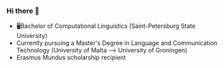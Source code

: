 ### Hi there 👋

<!--
**puggork/puggork** is a ✨ _special_ ✨ repository because its `README.md` (this file) appears on your GitHub profile.

Here are some ideas to get you started:

- 🔭 I’m currently working on ...
- 🌱 I’m currently learning ...
- 👯 I’m looking to collaborate on ...
- 🤔 I’m looking for help with ...
- 💬 Ask me about ...
- 📫 How to reach me: ...
- 😄 Pronouns: ...
- ⚡ Fun fact: ...
-->

- 🖥Bachelor of Computational Linguistics (Saint-Petersburg State University)
- Currently pursuing a Master's Degree in Language and Communication Technology (University of Malta --> University of Groningen)
- Erasmus Mundus scholarship recipient
